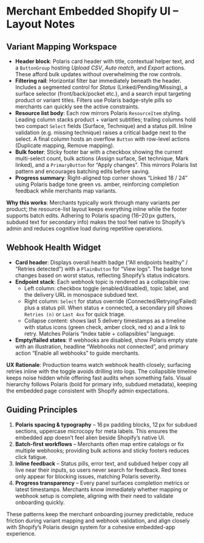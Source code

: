 # Merchant Embedded Shopify UI – Layout Notes

## Variant Mapping Workspace

- **Header block**: Polaris card header with title, contextual helper text, and a `ButtonGroup` hosting _Upload CSV_, _Auto match_, and _Export_ actions. These afford bulk updates without overwhelming the row controls.
- **Filtering rail**: Horizontal filter bar immediately beneath the header. Includes a segmented control for _Status_ (Linked/Pending/Missing), a surface selector (front/back/pocket etc.), and a search input targeting product or variant titles. Filters use Polaris badge-style pills so merchants can quickly see the active constraints.
- **Resource list body**: Each row mirrors Polaris `ResourceItem` styling. Leading column stacks product + variant subtitles; trailing columns hold two compact `Select` fields (Surface, Technique) and a status pill. Inline validation (e.g. missing technique) raises a critical badge next to the select. A final column hosts an overflow `Button` with row-level actions (Duplicate mapping, Remove mapping).
- **Bulk footer**: Sticky footer bar with a checkbox showing the current multi-select count, bulk actions (Assign surface, Set technique, Mark linked), and a `PrimaryButton` for “Apply changes”. This mirrors Polaris list pattern and encourages batching edits before saving.
- **Progress summary**: Right-aligned top corner shows “Linked 18 / 24” using Polaris badge tone green vs. amber, reinforcing completion feedback while merchants map variants.

**Why this works**: Merchants typically work through many variants per product; the resource-list layout keeps everything inline while the footer supports batch edits. Adhering to Polaris spacing (16–20 px gutters, subdued text for secondary info) makes the tool feel native to Shopify’s admin and reduces cognitive load during repetitive operations.

## Webhook Health Widget

- **Card header**: Displays overall health badge (“All endpoints healthy” / “Retries detected”) with a `PlainButton` for “View logs”. The badge tone changes based on worst status, reflecting Shopify’s status indicators.
- **Endpoint stack**: Each webhook topic is rendered as a collapsible row:
  - Left column: checkbox toggle (enabled/disabled), topic label, and the delivery URL in monospace subdued text.
  - Right column: `Select` for status override (Connected/Retrying/Failed) plus a status pill. When status ≠ connected, a secondary pill shows `Retries (n)` or `Last 4xx` for quick triage.
  - Collapse content: shows last 5 delivery timestamps as a timeline with status icons (green check, amber clock, red x) and a link to retry. Matches Polaris “Index table + collapsibles” language.
- **Empty/failed states**: If webhooks are disabled, show Polaris empty state with an illustration, headline “Webhooks not connected”, and primary action “Enable all webhooks” to guide merchants.

**UX Rationale**: Production teams watch webhook health closely; surfacing retries inline with the toggle avoids drilling into logs. The collapsible timeline keeps noise hidden while offering fast audits when something fails. Visual hierarchy follows Polaris (bold for primary info, subdued metadata), keeping the embedded page consistent with Shopify admin expectations.

## Guiding Principles

1. **Polaris spacing & typography** – 16 px padding blocks, 12 px for subdued sections, uppercase microcopy for meta labels. This ensures the embedded app doesn’t feel alien beside Shopify’s native UI.
2. **Batch-first workflows** – Merchants often map entire catalogs or fix multiple webhooks; providing bulk actions and sticky footers reduces click fatigue.
3. **Inline feedback** – Status pills, error text, and subdued helper copy all live near their inputs, so users never search for feedback. Red tones only appear for blocking issues, matching Polaris severity.
4. **Progress transparency** – Every panel surfaces completion metrics or latest timestamps. Merchants know immediately whether mapping or webhook setup is complete, aligning with their need to validate onboarding quickly.

These patterns keep the merchant onboarding journey predictable, reduce friction during variant mapping and webhook validation, and align closely with Shopify’s Polaris design system for a cohesive embedded-app experience.
